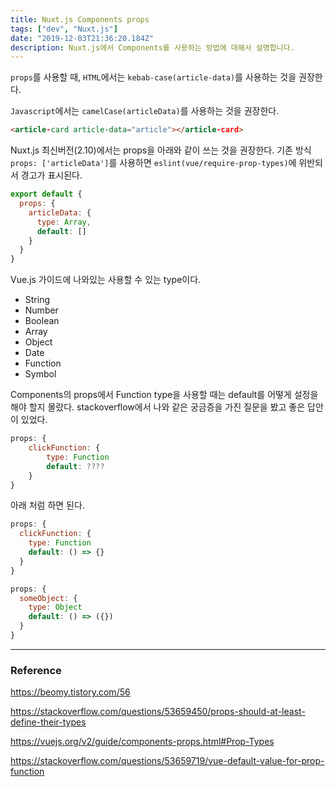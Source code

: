 ```yaml
---
title: Nuxt.js Components props
tags: ["dev", "Nuxt.js"]
date: "2019-12-03T21:36:20.184Z"
description: Nuxt.js에서 Components를 사용하는 방법에 대해서 설명합니다.
---
```


`props`를 사용할 때, `HTML`에서는 `kebab-case(article-data)`를 사용하는 것을 권장한다.

`Javascript`에서는 `camelCase(articleData)`를 사용하는 것을 권장한다.

```html
<article-card article-data="article"></article-card>
```

Nuxt.js 최신버전(2.10)에서는 props을 아래와 같이 쓰는 것을 권장한다. 기존 방식 `props: ['articleData']`를 사용하면 `eslint(vue/require-prop-types)`에 위반되서 경고가 표시된다.

```javascript
export default {
  props: {
    articleData: {
      type: Array,
      default: []
    }
  }
}
```

Vue.js 가이드에 나와있는 사용할 수 있는 type이다.

- String
- Number
- Boolean
- Array
- Object
- Date
- Function
- Symbol

Components의 props에서 Function type을 사용할 때는 default를 어떻게 설정을 해야 할지 몰랐다.
stackoverflow에서 나와 같은 궁금증을 가진 질문을 봤고 좋은 답안이 있었다.

```javascript
props: {
    clickFunction: {
        type: Function
        default: ????
    }
}
```

아래 처럼 하면 된다.

```javascript
props: {
  clickFunction: {
    type: Function
    default: () => {}
  }
}

props: {
  someObject: {
    type: Object
    default: () => ({})
  }
}
```

---
### Reference

https://beomy.tistory.com/56 

https://stackoverflow.com/questions/53659450/props-should-at-least-define-their-types

https://vuejs.org/v2/guide/components-props.html#Prop-Types

https://stackoverflow.com/questions/53659719/vue-default-value-for-prop-function